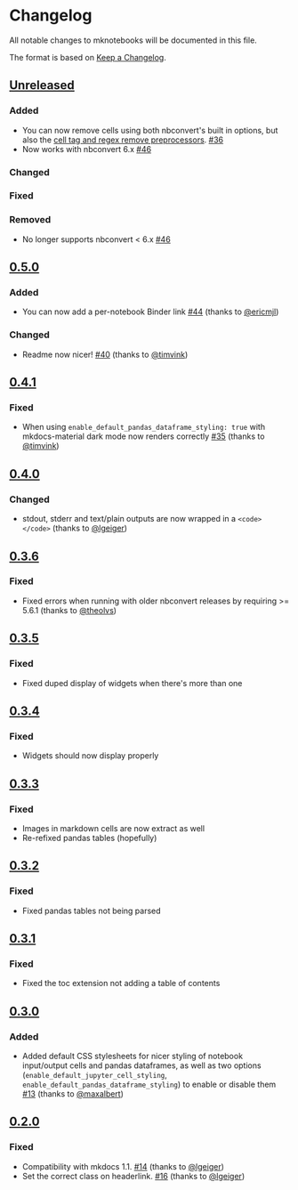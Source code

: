 # Changelog
All notable changes to mknotebooks will be documented in this file.

The format is based on [Keep a Changelog](https://keepachangelog.com/en/1.0.0/).

## [Unreleased]
### Added
- You can now remove cells using both nbconvert's built in options, but also the [cell tag and regex remove preprocessors](https://nbconvert.readthedocs.io/en/latest/removing_cells.html). [#36](https://github.com/greenape/mknotebooks/issues/36)
- Now works with nbconvert 6.x [#46](https://github.com/greenape/mknotebooks/issues/46)

### Changed


### Fixed


### Removed
- No longer supports nbconvert < 6.x [#46](https://github.com/greenape/mknotebooks/issues/46)

## [0.5.0]
### Added
- You can now add a per-notebook Binder link [#44](https://github.com/greenape/mknotebooks/pull/44) (thanks to [@ericmjl](https://github.com/ericmjl))

### Changed
- Readme now nicer! [#40](https://github.com/greenape/mknotebooks/pull/40) (thanks to [@timvink](https://github.com/timvink))

## [0.4.1]
### Fixed
- When using `enable_default_pandas_dataframe_styling: true` with mkdocs-material dark mode now renders correctly [#35](https://github.com/greenape/mknotebooks/issues/35) (thanks to [@timvink](https://github.com/timvink))

## [0.4.0]
### Changed
- stdout, stderr and text/plain outputs are now wrapped in a `<code></code>` (thanks to [@lgeiger](https://github.com/lgeiger))

## [0.3.6]
### Fixed
- Fixed errors when running with older nbconvert releases by requiring >=  5.6.1 (thanks to [@theolvs](https://github.com/theolvs))

## [0.3.5]
### Fixed
- Fixed duped display of widgets when there's more than one

## [0.3.4]
### Fixed
- Widgets should now display properly

## [0.3.3]
### Fixed
- Images in markdown cells are now extract as well
- Re-refixed pandas tables (hopefully)

## [0.3.2]
### Fixed
- Fixed pandas tables not being parsed

## [0.3.1]
### Fixed
- Fixed the toc extension not adding a table of contents

## [0.3.0]
### Added

- Added default CSS stylesheets for nicer styling of notebook input/output cells and pandas dataframes,
  as well as two options (`enable_default_jupyter_cell_styling`, `enable_default_pandas_dataframe_styling`)
  to enable or disable them [#13](https://github.com/greenape/mknotebooks/pull/13)  (thanks to [@maxalbert](https://github.com/maxalbert))

## [0.2.0]

### Fixed
- Compatibility with mkdocs 1.1. [#14](https://github.com/greenape/mknotebooks/pull/14) (thanks to [@lgeiger](https://github.com/lgeiger))
- Set the correct class on headerlink. [#16](https://github.com/greenape/mknotebooks/pull/16) (thanks to [@lgeiger](https://github.com/lgeiger))

[Unreleased]: https://github.com/greenape/mktheapidocs/compare/0.5.0...master
[0.5.0]: https://github.com/greenape/mktheapidocs/compare/0.4.1...0.5.0
[0.4.1]: https://github.com/greenape/mktheapidocs/compare/0.4.0...0.4.1
[0.4.0]: https://github.com/greenape/mktheapidocs/compare/0.3.6...0.4.0
[0.3.6]: https://github.com/greenape/mktheapidocs/compare/0.3.5...0.3.6
[0.3.5]: https://github.com/greenape/mktheapidocs/compare/0.3.4...0.3.5
[0.3.4]: https://github.com/greenape/mktheapidocs/compare/0.3.3...0.3.4
[0.3.3]: https://github.com/greenape/mktheapidocs/compare/0.3.2...0.3.3
[0.3.2]: https://github.com/greenape/mktheapidocs/compare/0.3.1...0.3.2
[0.3.1]: https://github.com/greenape/mktheapidocs/compare/0.3.0...0.3.1
[0.3.0]: https://github.com/greenape/mktheapidocs/compare/0.2.0...0.3.0
[0.2.0]: https://github.com/greenape/mktheapidocs/compare/0.1.16...0.2.0
